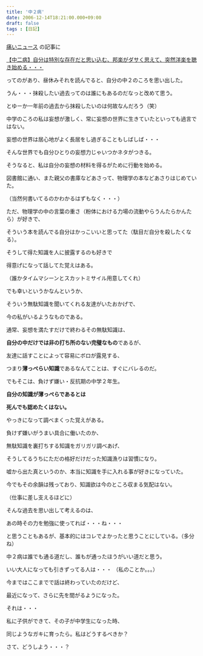 ```yaml
---
title: '中２病'
date: 2006-12-14T18:21:00.000+09:00
draft: false
tags : [日記]
---
```


[痛いニュース](http://blog.livedoor.jp/dqnplus/ "痛いニュース") の記事に

[【中二病】自分は特別な存在だと思い込む、邦楽がダサく思えて、突然洋楽を聴き始める・・・](http://blog.livedoor.jp/dqnplus/archives/875778.html "【中二病】自分は特別な存在だと思い込む、邦楽がダサく思えて、突然洋楽を聴き始める・・・")

ってのがあり、昼休みそれを読んでると、自分の中２のころを思い出した。

うん・・・抹殺したい過去ってのは誰にもあるのだなっと改めて思う。

とゆーか一年前の過去から抹殺したいのは何故なんだろう（笑）

中学のころの私は妄想が激しく、常に妄想の世界に生きていたといっても過言ではない。

妄想の世界は居心地がよく長居をし過ぎることもしばしば・・・

そんな世界でも自分ひとりの妄想力じゃいつかネタがつきる。

そうなると、私は自分の妄想の材料を得るがために行動を始める。

図書館に通い、また親父の書庫などあさって、物理学の本などあさりはじめていた。

（当然何書いてるのかわかるはずもなく・・・）

ただ、物理学の中の言葉の重さ（粉体における力場の流動やらうんたらかんたら）が好きで、

そういう本を読んでる自分はかっこいいと思ってた（駄目だ自分を殺したくなる）。

そうして得た知識を人に披露するのも好きで

得意げになって話してた覚えはある。

（誰かタイムマシーンとスカットミサイル用意してくれ）

でも幸いというかなんというか、

そういう無駄知識を聞いてくれる友達がいたおかげで、

今の私がいるようなものである。

通常、妄想を満たすだけで終わるその無駄知識は、

**自分の中だけでは非の打ち所のない完璧なもの**であるが、

友達に話すことによって容易にボロが露見する、

つまり**薄っぺらい知識**であるなんてことは、すぐにバレるのだ。

でもそこは、負けず嫌い・反抗期の中学２年生。

**自分の知識が薄っぺらであるとは**

**死んでも認めたくはない。**

やっきになって調べまくった覚えがある。

負けず嫌いがうまい具合に働いたのか、

無駄知識を裏打ちする知識をガリガリ調べあげ、

そうしてるうちにただの格好だけだった知識漁りは習慣になり。

嘘から出た真というのか、本当に知識を手に入れる事が好きになっていた。

今でもその余韻は残っており、知識欲は今のところ収まる気配はない。

（仕事に差し支えるほどに）

そんな過去を思い出して考えるのは、

あの時その力を勉強に使ってれば・・・ね・・・

と思うこともあるが、基本的にはコレでよかったと思うことにしている。（多分ね）

中２病は誰でも通る道だし、誰もが通ったほうがいい道だと思う。

いい大人になっても引きずってる人は・・・ （私のことか。。。）

今まではここまでで話は終わっていたのだけど、

最近になって、さらに先を間がるようになった。

それは・・・

私に子供ができて、その子が中学生になった時、

同じようなガキに育ったら。私はどうするべきか？

さて、どうしよう・・・？